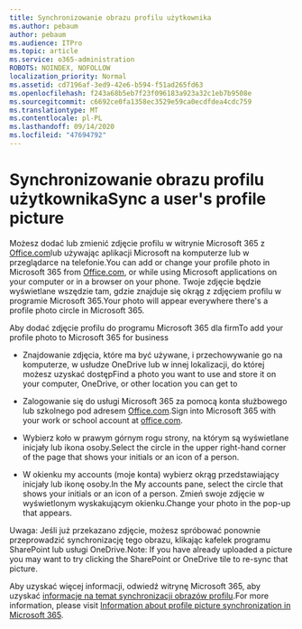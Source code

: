 ```yaml
---
title: Synchronizowanie obrazu profilu użytkownika
ms.author: pebaum
author: pebaum
ms.audience: ITPro
ms.topic: article
ms.service: o365-administration
ROBOTS: NOINDEX, NOFOLLOW
localization_priority: Normal
ms.assetid: cd7196af-3ed9-42e6-b594-f51ad265fd63
ms.openlocfilehash: f243a68b5eb7f23f096183a923a32c1eb7b9508e
ms.sourcegitcommit: c6692ce0fa1358ec3529e59ca0ecdfdea4cdc759
ms.translationtype: MT
ms.contentlocale: pl-PL
ms.lasthandoff: 09/14/2020
ms.locfileid: "47694792"
---
```

# <a name="sync-a-users-profile-picture"></a><span data-ttu-id="5da43-102">Synchronizowanie obrazu profilu użytkownika</span><span class="sxs-lookup"><span data-stu-id="5da43-102">Sync a user's profile picture</span></span>

<span data-ttu-id="5da43-103">Możesz dodać lub zmienić zdjęcie profilu w witrynie Microsoft 365 z [Office.com](https://www.office.com)lub używając aplikacji Microsoft na komputerze lub w przeglądarce na telefonie.</span><span class="sxs-lookup"><span data-stu-id="5da43-103">You can add or change your profile photo in Microsoft 365 from [Office.com](https://www.office.com), or while using Microsoft applications on your computer or in a browser on your phone.</span></span> <span data-ttu-id="5da43-104">Twoje zdjęcie będzie wyświetlane wszędzie tam, gdzie znajduje się okrąg z zdjęciem profilu w programie Microsoft 365.</span><span class="sxs-lookup"><span data-stu-id="5da43-104">Your photo will appear everywhere there's a profile photo circle in Microsoft 365.</span></span>

<span data-ttu-id="5da43-105">Aby dodać zdjęcie profilu do programu Microsoft 365 dla firm</span><span class="sxs-lookup"><span data-stu-id="5da43-105">To add your profile photo to Microsoft 365 for business</span></span>

- <span data-ttu-id="5da43-106">Znajdowanie zdjęcia, które ma być używane, i przechowywanie go na komputerze, w usłudze OneDrive lub w innej lokalizacji, do której możesz uzyskać dostęp</span><span class="sxs-lookup"><span data-stu-id="5da43-106">Find a photo you want to use and store it on your computer, OneDrive, or other location you can get to</span></span>

- <span data-ttu-id="5da43-107">Zalogowanie się do usługi Microsoft 365 za pomocą konta służbowego lub szkolnego pod adresem [Office.com](https://www.office.com).</span><span class="sxs-lookup"><span data-stu-id="5da43-107">Sign into Microsoft 365 with your work or school account at [office.com](https://www.office.com).</span></span>

- <span data-ttu-id="5da43-108">Wybierz koło w prawym górnym rogu strony, na którym są wyświetlane inicjały lub ikona osoby.</span><span class="sxs-lookup"><span data-stu-id="5da43-108">Select the circle in the upper right-hand corner of the page that shows your initials or an icon of a person.</span></span>

- <span data-ttu-id="5da43-109">W okienku my accounts (moje konta) wybierz okrąg przedstawiający inicjały lub ikonę osoby.</span><span class="sxs-lookup"><span data-stu-id="5da43-109">In the My accounts pane, select the circle that shows your initials or an icon of a person.</span></span> <span data-ttu-id="5da43-110">Zmień swoje zdjęcie w wyświetlonym wyskakującym okienku.</span><span class="sxs-lookup"><span data-stu-id="5da43-110">Change your photo in the pop-up that appears.</span></span>

<span data-ttu-id="5da43-111">Uwaga: Jeśli już przekazano zdjęcie, możesz spróbować ponownie przeprowadzić synchronizację tego obrazu, klikając kafelek programu SharePoint lub usługi OneDrive.</span><span class="sxs-lookup"><span data-stu-id="5da43-111">Note: If you have already uploaded a picture you may want to try clicking the SharePoint or OneDrive tile to re-sync that picture.</span></span>

<span data-ttu-id="5da43-112">Aby uzyskać więcej informacji, odwiedź witrynę Microsoft 365, aby uzyskać [informacje na temat synchronizacji obrazów profilu](https://support.office.com/article/information-about-profile-picture-synchronization-in-office-365-20594d76-d054-4af4-a660-401133e3d48a).</span><span class="sxs-lookup"><span data-stu-id="5da43-112">For more information, please visit [Information about profile picture synchronization in Microsoft 365](https://support.office.com/article/information-about-profile-picture-synchronization-in-office-365-20594d76-d054-4af4-a660-401133e3d48a).</span></span>
